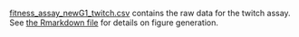 
[fitness_assay_newG1_twitch.csv](fitness_assay_newG1_twitch.csv) contains the raw data for the twitch assay. See [the Rmarkdown file](../pf_cheater_phage_figures.Rmd) for details on figure generation.